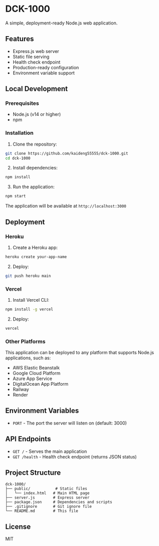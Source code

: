 # DCK-1000

A simple, deployment-ready Node.js web application.

## Features

- Express.js web server
- Static file serving
- Health check endpoint
- Production-ready configuration
- Environment variable support

## Local Development

### Prerequisites

- Node.js (v14 or higher)
- npm

### Installation

1. Clone the repository:
```bash
git clone https://github.com/kaideng55555/dck-1000.git
cd dck-1000
```

2. Install dependencies:
```bash
npm install
```

3. Run the application:
```bash
npm start
```

The application will be available at `http://localhost:3000`

## Deployment

### Heroku

1. Create a Heroku app:
```bash
heroku create your-app-name
```

2. Deploy:
```bash
git push heroku main
```

### Vercel

1. Install Vercel CLI:
```bash
npm install -g vercel
```

2. Deploy:
```bash
vercel
```

### Other Platforms

This application can be deployed to any platform that supports Node.js applications, such as:
- AWS Elastic Beanstalk
- Google Cloud Platform
- Azure App Service
- DigitalOcean App Platform
- Railway
- Render

## Environment Variables

- `PORT` - The port the server will listen on (default: 3000)

## API Endpoints

- `GET /` - Serves the main application
- `GET /health` - Health check endpoint (returns JSON status)

## Project Structure

```
dck-1000/
├── public/           # Static files
│   └── index.html   # Main HTML page
├── server.js        # Express server
├── package.json     # Dependencies and scripts
├── .gitignore       # Git ignore file
└── README.md        # This file
```

## License

MIT
